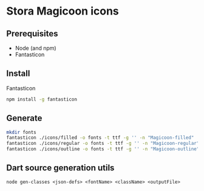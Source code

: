 # Stora Magicoon icons

## Prerequisites

- Node (and npm)
- Fantasticon

## Install

Fantasticon

```bash
npm install -g fantasticon
```

## Generate

```bash
mkdir fonts
fantasticon ./icons/filled -o fonts -t ttf -g '' -n "Magicoon-filled"
fantasticon ./icons/regular -o fonts -t ttf -g '' -n "Magicoon-regular"
fantasticon ./icons/outline -o fonts -t ttf -g '' -n "Magicoon-outline"
```

## Dart source generation utils

`node gen-classes <json-defs> <fontName> <className> <outputFile>`
